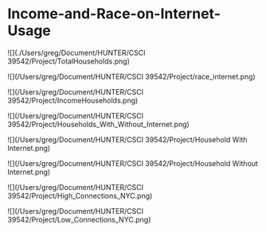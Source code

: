 # Income-and-Race-on-Internet-Usage


![](./Users/greg/Document/HUNTER/CSCI 39542/Project/TotalHouseholds.png)

![](/Users/greg/Document/HUNTER/CSCI 39542/Project/race_internet.png)

![](/Users/greg/Document/HUNTER/CSCI 39542/Project/IncomeHouseholds.png)

![](/Users/greg/Document/HUNTER/CSCI 39542/Project/Households_With_Without_Internet.png)

![](/Users/greg/Document/HUNTER/CSCI 39542/Project/Household With Internet.png)

![](/Users/greg/Document/HUNTER/CSCI 39542/Project/Household Without Internet.png)

![](/Users/greg/Document/HUNTER/CSCI 39542/Project/High_Connections_NYC.png)

![](/Users/greg/Document/HUNTER/CSCI 39542/Project/Low_Connections_NYC.png)
